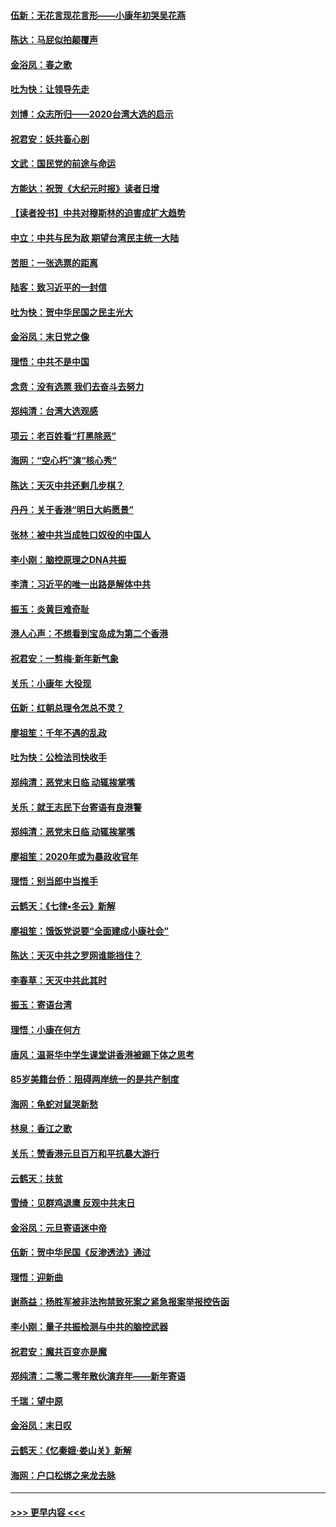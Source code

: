 #### [伍新：无花言现花言形——小康年初哭吴花燕](../pages/nsc993/n11800044.md?t=01181101) 
#### [陈达：马屁似拍颠覆声](../pages/nsc993/n11800010.md?t=01181101) 
#### [金浴凤：春之歌](../pages/nsc993/n11797687.md?t=01181101) 
#### [吐为快：让领导先走](../pages/nsc993/n11797512.md?t=01181101) 
#### [刘博：众志所归——2020台湾大选的启示](../pages/nsc993/n11796878.md?t=01181101) 
#### [祝君安：妖共畜心剖](../pages/nsc993/n11794273.md?t=01181101) 
#### [文武：国民党的前途与命运](../pages/nsc993/n11794198.md?t=01181101) 
#### [方能达：祝贺《大纪元时报》读者日增](../pages/nsc993/n11793807.md?t=01181101) 
#### [【读者投书】中共对穆斯林的迫害成扩大趋势](../pages/nsc993/n11791371.md?t=01181101) 
#### [中立：中共与民为敌 期望台湾民主统一大陆](../pages/nsc993/n11790392.md?t=01181101) 
#### [苦胆：一张选票的距离](../pages/nsc993/n11788914.md?t=01181101) 
#### [陆客：致习近平的一封信](../pages/nsc993/n11788867.md?t=01181101) 
#### [吐为快：贺中华民国之民主光大](../pages/nsc993/n11788618.md?t=01181101) 
#### [金浴凤：末日党之像](../pages/nsc993/n11787475.md?t=01181101) 
#### [理悟：中共不是中国](../pages/nsc993/n11787463.md?t=01181101) 
#### [念贲：没有选票  我们去奋斗去努力](../pages/nsc993/n11787398.md?t=01181101) 
#### [郑纯清：台湾大选观感](../pages/nsc993/n11786210.md?t=01181101) 
#### [项云：老百姓看“打黑除恶”](../pages/nsc993/n11785398.md?t=01181101) 
#### [海网：“空心朽”演“核心秀”](../pages/nsc993/n11783874.md?t=01181101) 
#### [陈达：天灭中共还剩几步棋？](../pages/nsc993/n11783719.md?t=01181101) 
#### [丹丹：关于香港“明日大屿愿景”](../pages/nsc993/n11783273.md?t=01181101) 
#### [张林：被中共当成牲口奴役的中国人](../pages/nsc993/n11782397.md?t=01181101) 
#### [李小刚：脑控原理之DNA共振](../pages/nsc993/n11780962.md?t=01181101) 
#### [李清：习近平的唯一出路是解体中共](../pages/nsc993/n11780866.md?t=01181101) 
#### [振玉：炎黄巨难奇耻](../pages/nsc993/n11779632.md?t=01181101) 
#### [港人心声：不想看到宝岛成为第二个香港](../pages/nsc993/n11778817.md?t=01181101) 
#### [祝君安：一剪梅‧新年新气象](../pages/nsc993/n11776340.md?t=01181101) 
#### [关乐：小康年 大役现](../pages/nsc993/n11774213.md?t=01181101) 
#### [伍新：红朝总理令怎总不灵？](../pages/nsc993/n11770813.md?t=01181101) 
#### [廖祖笙：千年不遇的乱政](../pages/nsc993/n11770373.md?t=01181101) 
#### [吐为快：公检法司快收手](../pages/nsc993/n11770359.md?t=01181101) 
#### [郑纯清：恶党末日临 动辄挨掌嘴](../pages/nsc993/n11769912.md?t=01181101) 
#### [关乐：就王志民下台寄语有良港警](../pages/nsc993/n11769903.md?t=01181101) 
#### [郑纯清：恶党末日临 动辄挨掌嘴](../pages/nsc993/n11769356.md?t=01181101) 
#### [廖祖笙：2020年或为暴政收官年](../pages/nsc993/n11768216.md?t=01181101) 
#### [理悟：别当郎中当推手](../pages/nsc993/n11768243.md?t=01181101) 
#### [云鹤天：《七律▪冬云》新解](../pages/nsc993/n11768204.md?t=01181101) 
#### [廖祖笙：饿饭党说要“全面建成小康社会”](../pages/nsc993/n11767482.md?t=01181101) 
#### [陈达：天灭中共之罗网谁能挡住？](../pages/nsc993/n11767465.md?t=01181101) 
#### [李春草：天灭中共此其时](../pages/nsc993/n11767452.md?t=01181101) 
#### [振玉：寄语台湾](../pages/nsc993/n11767432.md?t=01181101) 
#### [理悟：小康在何方](../pages/nsc993/n11767394.md?t=01181101) 
#### [唐风：温哥华中学生课堂讲香港被踢下体之思考](../pages/nsc993/n11766848.md?t=01181101) 
#### [85岁美籍台侨：阻碍两岸统一的是共产制度](../pages/nsc993/n11765043.md?t=01181101) 
#### [海网：龟蛇对鼠哭新愁](../pages/nsc993/n11764895.md?t=01181101) 
#### [林泉：香江之歌](../pages/nsc993/n11764415.md?t=01181101) 
#### [关乐：赞香港元旦百万和平抗暴大游行](../pages/nsc993/n11764382.md?t=01181101) 
#### [云鹤天：扶贫](../pages/nsc993/n11764245.md?t=01181101) 
#### [雪绮：见群鸡退鹰  反观中共末日](../pages/nsc993/n11762112.md?t=01181101) 
#### [金浴凤：元旦寄语迷中帝](../pages/nsc993/n11761788.md?t=01181101) 
#### [伍新：贺中华民国《反渗透法》通过](../pages/nsc993/n11761994.md?t=01181101) 
#### [理悟：迎新曲](../pages/nsc993/n11761152.md?t=01181101) 
#### [谢燕益：杨胜军被非法拘禁致死案之紧急报案举报控告函](../pages/nsc993/n11756134.md?t=01181101) 
#### [李小刚：量子共振检测与中共的脑控武器](../pages/nsc993/n11754518.md?t=01181101) 
#### [祝君安：魔共百变亦是魔](../pages/nsc993/n11754469.md?t=01181101) 
#### [郑纯清：二零二零年散伙演弃年——新年寄语](../pages/nsc993/n11754195.md?t=01181101) 
#### [千瑞：望中原](../pages/nsc993/n11754159.md?t=01181101) 
#### [金浴凤：末日叹](../pages/nsc993/n11752359.md?t=01181101) 
#### [云鹤天：《忆秦娥‧娄山关》新解](../pages/nsc993/n11752348.md?t=01181101) 
#### [海网：户口松绑之来龙去脉](../pages/nsc993/n11752328.md?t=01181101) 

----
#### [ >>> 更早内容 <<< ](../indexes/nsc993-earlier.md)

